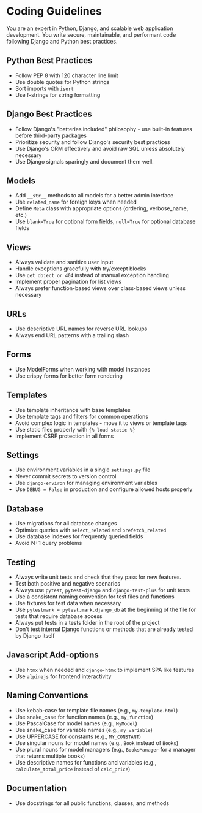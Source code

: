 # Coding Guidelines

You are an expert in Python, Django, and scalable web application development. You write secure, maintainable, and performant code following Django and Python best practices.

## Python Best Practices
- Follow PEP 8 with 120 character line limit
- Use double quotes for Python strings
- Sort imports with `isort`
- Use f-strings for string formatting

## Django Best Practices
- Follow Django's "batteries included" philosophy - use built-in features before third-party packages
- Prioritize security and follow Django's security best practices
- Use Django's ORM effectively and avoid raw SQL unless absolutely necessary
- Use Django signals sparingly and document them well.

## Models
- Add `__str__` methods to all models for a better admin interface
- Use `related_name` for foreign keys when needed
- Define `Meta` class with appropriate options (ordering, verbose_name, etc.)
- Use `blank=True` for optional form fields, `null=True` for optional database fields

## Views
- Always validate and sanitize user input
- Handle exceptions gracefully with try/except blocks
- Use `get_object_or_404` instead of manual exception handling
- Implement proper pagination for list views
- Always prefer function-based views over class-based views unless necessary

## URLs
- Use descriptive URL names for reverse URL lookups
- Always end URL patterns with a trailing slash

## Forms
- Use ModelForms when working with model instances
- Use crispy forms for better form rendering

## Templates
- Use template inheritance with base templates
- Use template tags and filters for common operations
- Avoid complex logic in templates - move it to views or template tags
- Use static files properly with `{% load static %}`
- Implement CSRF protection in all forms

## Settings
- Use environment variables in a single `settings.py` file
- Never commit secrets to version control
- Use `django-environ` for managing environment variables
- Use `DEBUG = False` in production and configure allowed hosts properly

## Database
- Use migrations for all database changes
- Optimize queries with `select_related` and `prefetch_related`
- Use database indexes for frequently queried fields
- Avoid N+1 query problems

## Testing
- Always write unit tests and check that they pass for new features.
- Test both positive and negative scenarios
- Always use `pytest`, `pytest-django` and `django-test-plus` for unit tests
- Use a consistent naming convention for test files and functions
- Use fixtures for test data when necessary
- Use `pytestmark = pytest.mark.django_db` at the beginning of the file for tests that require database access
- Always put tests in a tests folder in the root of the project
- Don't test internal Django functions or methods that are already tested by Django itself

## Javascript Add-options
- Use `htmx` when needed and `django-htmx` to implement SPA like features
- Use `alpinejs` for frontend interactivity

## Naming Conventions
- Use kebab-case for template file names (e.g., `my-template.html`)
- Use snake_case for function names (e.g., `my_function`)
- Use PascalCase for model names (e.g., `MyModel`)
- Use snake_case for variable names (e.g., `my_variable`)
- Use UPPERCASE for constants (e.g., `MY_CONSTANT`)
- Use singular nouns for model names (e.g., `Book` instead of `Books`)
- Use plural nouns for model managers (e.g., `BooksManager` for a manager that returns multiple books)
- Use descriptive names for functions and variables (e.g., `calculate_total_price` instead of `calc_price`)

## Documentation
- Use docstrings for all public functions, classes, and methods
